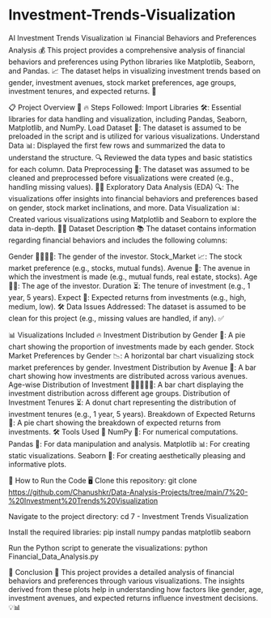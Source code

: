# Investment-Trends-Visualization
AI Investment Trends Visualization
📊 Financial Behaviors and Preferences Analysis 💰
This project provides a comprehensive analysis of financial behaviors and preferences using Python libraries like Matplotlib, Seaborn, and Pandas. 📈 The dataset helps in visualizing investment trends based on gender, investment avenues, stock market preferences, age groups, investment tenures, and expected returns. 🎯

📋 Project Overview 🧐
🔥 Steps Followed:
Import Libraries 🛠️: Essential libraries for data handling and visualization, including Pandas, Seaborn, Matplotlib, and NumPy.
Load Dataset 📂: The dataset is assumed to be preloaded in the script and is utilized for various visualizations.
Understand Data 📊:
Displayed the first few rows and summarized the data to understand the structure. 🔍
Reviewed the data types and basic statistics for each column.
Data Preprocessing 🧹:
The dataset was assumed to be cleaned and preprocessed before visualizations were created (e.g., handling missing values). 🧑‍💻
Exploratory Data Analysis (EDA) 🔍:
The visualizations offer insights into financial behaviors and preferences based on gender, stock market inclinations, and more.
Data Visualization 📊:
Created various visualizations using Matplotlib and Seaborn to explore the data in-depth.
🧑‍💼 Dataset Description 📚
The dataset contains information regarding financial behaviors and includes the following columns:

Gender 👩‍🦰👨‍🦱: The gender of the investor.
Stock_Market 📈: The stock market preference (e.g., stocks, mutual funds).
Avenue 🏦: The avenue in which the investment is made (e.g., mutual funds, real estate, stocks).
Age 🧓👶: The age of the investor.
Duration ⏳: The tenure of investment (e.g., 1 year, 5 years).
Expect 💭: Expected returns from investments (e.g., high, medium, low).
🛠️ Data Issues Addressed:
The dataset is assumed to be clean for this project (e.g., missing values are handled, if any). ✅

📊 Visualizations Included 🔥
Investment Distribution by Gender 🍰: A pie chart showing the proportion of investments made by each gender.
Stock Market Preferences by Gender 📉: A horizontal bar chart visualizing stock market preferences by gender.
Investment Distribution by Avenue 🏢: A bar chart showing how investments are distributed across various avenues.
Age-wise Distribution of Investment 👵👩‍🦳👨‍🦳: A bar chart displaying the investment distribution across different age groups.
Distribution of Investment Tenures ⏳: A donut chart representing the distribution of investment tenures (e.g., 1 year, 5 years).
Breakdown of Expected Returns 💸: A pie chart showing the breakdown of expected returns from investments.
🛠️ Tools Used 🔧
NumPy 🔢: For numerical computations. Pandas 🐼: For data manipulation and analysis. Matplotlib 📊: For creating static visualizations. Seaborn 🦢: For creating aesthetically pleasing and informative plots.

🚀 How to Run the Code 🖥️
Clone this repository: git clone https://github.com/Chanushkr/Data-Analysis-Projects/tree/main/7%20-%20Investment%20Trends%20Visualization

Navigate to the project directory: cd 7 - Investment Trends Visualization

Install the required libraries: pip install numpy pandas matplotlib seaborn

Run the Python script to generate the visualizations: python Financial_Data_Analysis.py

🔑 Conclusion 🎯
This project provides a detailed analysis of financial behaviors and preferences through various visualizations. The insights derived from these plots help in understanding how factors like gender, age, investment avenues, and expected returns influence investment decisions. 💡📊

